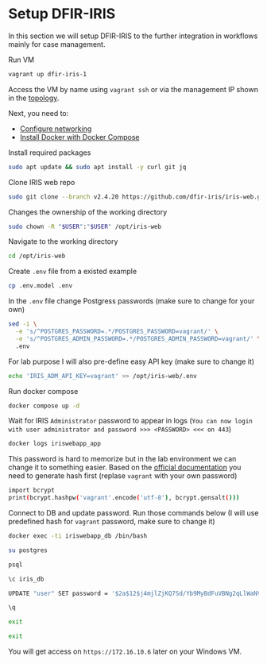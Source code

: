 # Setup DFIR-IRIS

In this section we will setup DFIR-IRIS to the further integration in workflows mainly for case management.

Run VM

```bash
vagrant up dfir-iris-1
```

Access the VM by name using `vagrant ssh` or via the management IP shown in the [topology](/resources/images/vagrant-lab-virtual-topology.svg).

Next, you need to:

* [Configure networking](/resources/docs/setup-networking.md)
* [Install Docker with Docker Compose](/resources/docs/install-docker-compose.md)

Install required packages

```bash
sudo apt update && sudo apt install -y curl git jq
```

Clone IRIS web repo

```bash
sudo git clone --branch v2.4.20 https://github.com/dfir-iris/iris-web.git /opt/iris-web
```

Changes the ownership of the working directory

```bash
sudo chown -R "$USER":"$USER" /opt/iris-web
```

Navigate to the working directory

```bash
cd /opt/iris-web
```

Create `.env` file from a existed example

```bash
cp .env.model .env
```

In the `.env` file change Postgress passwords (make sure to change for your own)

```bash
sed -i \
  -e 's/^POSTGRES_PASSWORD=.*/POSTGRES_PASSWORD=vagrant/' \
  -e 's/^POSTGRES_ADMIN_PASSWORD=.*/POSTGRES_ADMIN_PASSWORD=vagrant/' \
  .env
```

For lab purpose I will also pre-define easy API key (make sure to change it)

```bash
echo 'IRIS_ADM_API_KEY=vagrant' >> /opt/iris-web/.env
```

Run docker compose

```bash
docker compose up -d
```

Wait for IRIS `Administrator` password to appear in logs (`You can now login with user administrator and password >>> <PASSWORD> <<< on 443`)

```bash
docker logs iriswebapp_app
```

This password is hard to memorize but in the lab environment we can change it to something easier. Based on the [official documentation](https://docs.dfir-iris.org/operations/access_control/authentication/) you need to generate hash first (replase `vagrant` with your own password)

```bash
import bcrypt
print(bcrypt.hashpw('vagrant'.encode('utf-8'), bcrypt.gensalt()))
```

Connect to DB and update password. Run those commands below (I will use predefined hash for `vagrant` password, make sure to change it)

```bash
docker exec -ti iriswebapp_db /bin/bash
```

```bash
su postgres
```

```bash
psql
```

```bash
\c iris_db 
```

```bash
UPDATE "user" SET password = '$2a$12$j4mjlZjKQ7Sd/Yb9MyBdFuVBNg2qLlWaNV9sdIhGEnjr6.FOW4qLO' WHERE "user".name = 'administrator';
```

```bash
\q
```

```bash
exit
```

```bash
exit
```

You will get access on `https://172.16.10.6` later on your Windows VM.
